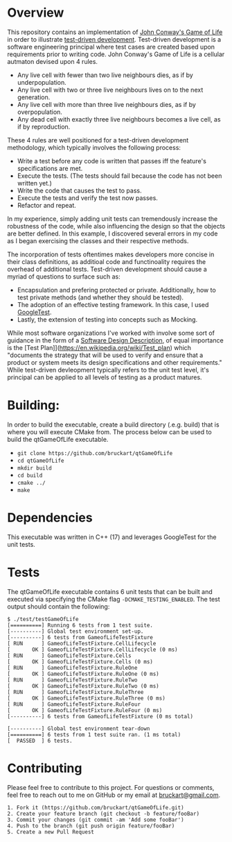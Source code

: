 # Overview

This repository contains an implementation of [John Conway's Game of Life](https://en.wikipedia.org/wiki/Conway%27s_Game_of_Life) in order to illustrate [test-driven development](https://en.wikipedia.org/wiki/Test-driven_development). Test-driven development is a software engineering principal where test cases are created based upon requirements prior to writing code. John Conway's Game of Life is a cellular autmaton devised upon 4 rules.
* Any live cell with fewer than two live neighbours dies, as if by underpopulation.
* Any live cell with two or three live neighbours lives on to the next generation.
* Any live cell with more than three live neighbours dies, as if by overpopulation.
* Any dead cell with exactly three live neighbours becomes a live cell, as if by reproduction.

These 4 rules are well positioned for a test-driven development methodology, which typically involves the following process:
* Write a test before any code is written that passes iff the feature's specifications are met.
* Execute the tests. (The tests should fail because the code has not been written yet.)
* Write the code that causes the test  to pass.
* Execute the tests and verify the test now passes.
* Refactor and repeat.

In my experience, simply adding unit tests can tremendously increase the robustness of the code, while also influencing the design so that the objects are better defined. In this example, I discovered several errors in my code  as I began exercising the classes and their respective methods. 

The incorporation of tests oftentimes makes developers more concise in their class definitions, as additioal code and functinoality requires the overhead of additional tests. Test-driven development should cause a myriad of questions to surface such as:
* Encapsulation and prefering protected or private. Additionally, how to test private methods (and whether they should be tested).
* The adoption of an effective testing framework. In this case, I used [GoogleTest](https://github.com/google/googletest). 
* Lastly, the extension of testing into concepts such as Mocking.

While most software organizations I've worked with involve some sort of guidance in the form of a [Software Design Description](https://en.wikipedia.org/wiki/Software_design_description), of equal importance is the [Test Plan]](https://en.wikipedia.org/wiki/Test_plan) which "documents the strategy that will be used to verify and ensure that a product or system meets its design specifications and other requirements." While test-driven devleopment typically refers to the unit test level, it's principal can be applied to all levels of testing as a product matures.


# Building:
In order to build the executable, create a build directory (.e.g. build) that
is where you will execute CMake from. The process below can be used to build the
qtGameOfLife executable.
* `git clone https://github.com/bruckart/qtGameOfLife`
* `cd qtGameOfLife`
* `mkdir build`
* `cd build`
* `cmake ../`
* `make`


# Dependencies
This executable was written in C++ (17) and leverages GoogleTest for the 
unit tests. 


# Tests
The qtGameOfLife executable contains 6 unit tests that can
be built and executed via specifying the CMake flag `-DCMAKE_TESTING_ENABLED`. The test output should contain the following:

```
$ ./test/testGameOfLife
[==========] Running 6 tests from 1 test suite.
[----------] Global test environment set-up.
[----------] 6 tests from GameofLifeTestFixture
[ RUN      ] GameofLifeTestFixture.CellLifecycle
[       OK ] GameofLifeTestFixture.CellLifecycle (0 ms)
[ RUN      ] GameofLifeTestFixture.Cells
[       OK ] GameofLifeTestFixture.Cells (0 ms)
[ RUN      ] GameofLifeTestFixture.RuleOne
[       OK ] GameofLifeTestFixture.RuleOne (0 ms)
[ RUN      ] GameofLifeTestFixture.RuleTwo
[       OK ] GameofLifeTestFixture.RuleTwo (0 ms)
[ RUN      ] GameofLifeTestFixture.RuleThree
[       OK ] GameofLifeTestFixture.RuleThree (0 ms)
[ RUN      ] GameofLifeTestFixture.RuleFour
[       OK ] GameofLifeTestFixture.RuleFour (0 ms)
[----------] 6 tests from GameofLifeTestFixture (0 ms total)

[----------] Global test environment tear-down
[==========] 6 tests from 1 test suite ran. (1 ms total)
[  PASSED  ] 6 tests.
```

# Contributing
Please feel free to contribute to this project. 
For questions or comments, feel free to reach out to me on GitHub or my email at bruckart@gmail.com.

    1. Fork it (https://github.com/bruckart/qtGameOfLife.git)
    2. Create your feature branch (git checkout -b feature/fooBar)
    3. Commit your changes (git commit -am 'Add some fooBar')
    4. Push to the branch (git push origin feature/fooBar)
    5. Create a new Pull Request

